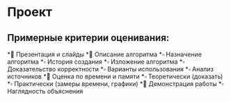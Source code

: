 # Проект

## Примерные критерии оценивания:

*🔹 Презентация и слайды
  *🔸 Описание алгоритма
    *▫️ Назначение алгоритма
    *▫️ История создания
    *▫️ Изложение алгоритма
    *▫️ Доказательство корректности
    *▫️ Варианты использования
    *▫️ Анализ источников
  *🔸 Оценка по времени и памяти
    *▫️ Теоретически (доказать)
    *▫️ Практически (замеры времени, графики)
  *🔸 Демонстрация работы
    *▫️ Наглядность объяснения
